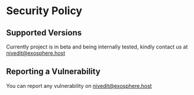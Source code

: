 # Security Policy

## Supported Versions

Currently project is in beta and being internally tested, kindly contact us at nivedit@exosphere.host

## Reporting a Vulnerability

You can report any vulnerability on nivedit@exosphere.host
